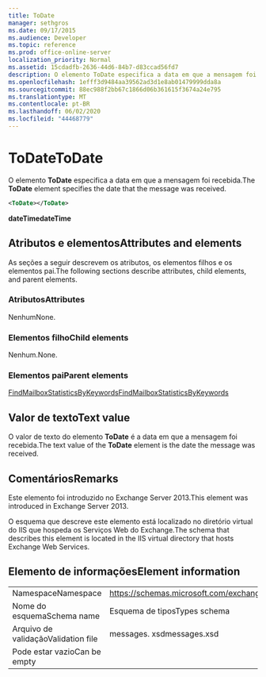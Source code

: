```yaml
---
title: ToDate
manager: sethgros
ms.date: 09/17/2015
ms.audience: Developer
ms.topic: reference
ms.prod: office-online-server
localization_priority: Normal
ms.assetid: 15cdadfb-2636-44d6-84b7-d83ccad56fd7
description: O elemento ToDate especifica a data em que a mensagem foi recebida.
ms.openlocfilehash: 1efff3d9484aa39562ad3d1e8ab01479999dda8a
ms.sourcegitcommit: 88ec988f2bb67c1866d06b361615f3674a24e795
ms.translationtype: MT
ms.contentlocale: pt-BR
ms.lasthandoff: 06/02/2020
ms.locfileid: "44468779"
---
```

# <a name="todate"></a><span data-ttu-id="4d318-103">ToDate</span><span class="sxs-lookup"><span data-stu-id="4d318-103">ToDate</span></span>

<span data-ttu-id="4d318-104">O elemento **ToDate** especifica a data em que a mensagem foi recebida.</span><span class="sxs-lookup"><span data-stu-id="4d318-104">The **ToDate** element specifies the date that the message was received.</span></span> 
  
```XML
<ToDate></ToDate>
```

 <span data-ttu-id="4d318-105">**dateTime**</span><span class="sxs-lookup"><span data-stu-id="4d318-105">**dateTime**</span></span>
## <a name="attributes-and-elements"></a><span data-ttu-id="4d318-106">Atributos e elementos</span><span class="sxs-lookup"><span data-stu-id="4d318-106">Attributes and elements</span></span>

<span data-ttu-id="4d318-107">As seções a seguir descrevem os atributos, os elementos filhos e os elementos pai.</span><span class="sxs-lookup"><span data-stu-id="4d318-107">The following sections describe attributes, child elements, and parent elements.</span></span>
  
### <a name="attributes"></a><span data-ttu-id="4d318-108">Atributos</span><span class="sxs-lookup"><span data-stu-id="4d318-108">Attributes</span></span>

<span data-ttu-id="4d318-109">Nenhum</span><span class="sxs-lookup"><span data-stu-id="4d318-109">None.</span></span>
  
### <a name="child-elements"></a><span data-ttu-id="4d318-110">Elementos filho</span><span class="sxs-lookup"><span data-stu-id="4d318-110">Child elements</span></span>

<span data-ttu-id="4d318-111">Nenhum.</span><span class="sxs-lookup"><span data-stu-id="4d318-111">None.</span></span>
  
### <a name="parent-elements"></a><span data-ttu-id="4d318-112">Elementos pai</span><span class="sxs-lookup"><span data-stu-id="4d318-112">Parent elements</span></span>

[<span data-ttu-id="4d318-113">FindMailboxStatisticsByKeywords</span><span class="sxs-lookup"><span data-stu-id="4d318-113">FindMailboxStatisticsByKeywords</span></span>](findmailboxstatisticsbykeywords.md)
  
## <a name="text-value"></a><span data-ttu-id="4d318-114">Valor de texto</span><span class="sxs-lookup"><span data-stu-id="4d318-114">Text value</span></span>

<span data-ttu-id="4d318-115">O valor de texto do elemento **ToDate** é a data em que a mensagem foi recebida.</span><span class="sxs-lookup"><span data-stu-id="4d318-115">The text value of the **ToDate** element is the date the message was received.</span></span> 
  
## <a name="remarks"></a><span data-ttu-id="4d318-116">Comentários</span><span class="sxs-lookup"><span data-stu-id="4d318-116">Remarks</span></span>

<span data-ttu-id="4d318-117">Este elemento foi introduzido no Exchange Server 2013.</span><span class="sxs-lookup"><span data-stu-id="4d318-117">This element was introduced in Exchange Server 2013.</span></span>
  
<span data-ttu-id="4d318-118">O esquema que descreve este elemento está localizado no diretório virtual do IIS que hospeda os Serviços Web do Exchange.</span><span class="sxs-lookup"><span data-stu-id="4d318-118">The schema that describes this element is located in the IIS virtual directory that hosts Exchange Web Services.</span></span>
  
## <a name="element-information"></a><span data-ttu-id="4d318-119">Elemento de informações</span><span class="sxs-lookup"><span data-stu-id="4d318-119">Element information</span></span>

|||
|:-----|:-----|
|<span data-ttu-id="4d318-120">Namespace</span><span class="sxs-lookup"><span data-stu-id="4d318-120">Namespace</span></span>  <br/> |https://schemas.microsoft.com/exchange/services/2006/messages  <br/> |
|<span data-ttu-id="4d318-121">Nome do esquema</span><span class="sxs-lookup"><span data-stu-id="4d318-121">Schema name</span></span>  <br/> |<span data-ttu-id="4d318-122">Esquema de tipos</span><span class="sxs-lookup"><span data-stu-id="4d318-122">Types schema</span></span>  <br/> |
|<span data-ttu-id="4d318-123">Arquivo de validação</span><span class="sxs-lookup"><span data-stu-id="4d318-123">Validation file</span></span>  <br/> |<span data-ttu-id="4d318-124">messages. xsd</span><span class="sxs-lookup"><span data-stu-id="4d318-124">messages.xsd</span></span>  <br/> |
|<span data-ttu-id="4d318-125">Pode estar vazio</span><span class="sxs-lookup"><span data-stu-id="4d318-125">Can be empty</span></span>  <br/> ||
   


